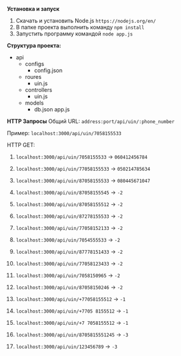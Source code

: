 **Установка и запуск**
1. Скачать и установить Node.js `https://nodejs.org/en/`
2. В папке проекта выполнить команду `npm install`
3. Запустить программу командой `node app.js`



**Структура проекта:**
- api
   - configs
      - config.json
   - roures
      - uin.js
   - controllers
      - uin.js
   - models
      - db.json
app.js



**HTTP Запросы**
Общий URL: `address:port/api/uin/:phone_number`

Пример: `localhost:3000/api/uin/7058155533`

HTTP GET:
1. `localhost:3000/api/uin/7058155533` -> `060412456784`
2. `localhost:3000/api/uin/77058155533` -> `050214785634`
3. `localhost:3000/api/uin/87058155533` -> `080445671047`

4. `localhost:3000/api/uin/87058155545` -> `-2`
5. `localhost:3000/api/uin/87058155512` -> `-2`

6. `localhost:3000/api/uin/87278155533` -> `-2`
7. `localhost:3000/api/uin/77058152133` -> `-2`
8. `localhost:3000/api/uin/7054555533` -> `-2`

9. `localhost:3000/api/uin/87778151433` -> `-2`
10. `localhost:3000/api/uin/77058123433` -> `-2`
11. `localhost:3000/api/uin/7058150965` -> `-2`
12. `localhost:3000/api/uin/87058150246` -> `-2`

13. `localhost:3000/api/uin/+77058155512` -> `-1`
14. `localhost:3000/api/uin/+7705 8155512` -> `-1`
15. `localhost:3000/api/uin/+7 7058155512` -> `-1`

16. `localhost:3000/api/uin/8705815551245` -> `-3`
17. `localhost:3000/api/uin/123456789` -> `-3`